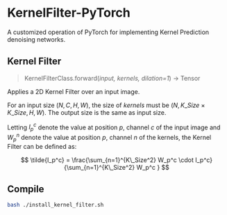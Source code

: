 # KernelFilter-PyTorch
A customized operation of PyTorch for implementing Kernel Prediction denoising networks.

## Kernel Filter
> KernelFilterClass.forward(*input, kernels, dilation=1*) → Tensor

Applies a 2D Kernel Filter over an input image.

For an input size $(N, C, H, W)$, the size of $kernels$ must be $(N, K\_Size \times K\_Size, H, W)$. The output size is the same as input size.

Letting $I_p^c$ denote the value at position $p$, channel $c$ of the input image and $W_p^n$ denote the value at position $p$, channel $n$ of the kernels, the Kernel Filter can be defined as:

$$
\tilde{I_p^c} = \frac{\sum_{n=1}^{K\_Size^2} W_p^c \cdot I_p^c}{\sum_{n=1}^{K\_Size^2} W_p^c }
$$

## Compile
```bash
bash ./install_kernel_filter.sh
```

